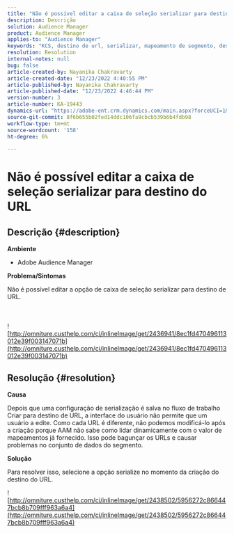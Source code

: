 ```yaml
---
title: "Não é possível editar a caixa de seleção serializar para destino de URL"
description: Descrição
solution: Audience Manager
product: Audience Manager
applies-to: "Audience Manager"
keywords: "KCS, destino de url, serializar, mapeamento de segmento, destino, "
resolution: Resolution
internal-notes: null
bug: false
article-created-by: Nayanika Chakravarty
article-created-date: "12/23/2022 4:40:55 PM"
article-published-by: Nayanika Chakravarty
article-published-date: "12/23/2022 4:46:44 PM"
version-number: 3
article-number: KA-19443
dynamics-url: "https://adobe-ent.crm.dynamics.com/main.aspx?forceUCI=1&pagetype=entityrecord&etn=knowledgearticle&id=d8bcf08b-e082-ed11-81ac-6045bd006079"
source-git-commit: 8f6b655b02fed14ddc106fa9cbcb539b6b4fdb98
workflow-type: tm+mt
source-wordcount: '158'
ht-degree: 6%

---
```


# Não é possível editar a caixa de seleção serializar para destino do URL

## Descrição {#description}


<b>Ambiente</b>

- Adobe Audience Manager

<b>Problema/Sintomas</b>

Não é possível editar a opção de caixa de seleção serializar para destino de URL.
<br><br> <br><br>![http://omniture.custhelp.com/ci/inlineImage/get/2436941/8ec1fd470496113012e39f003147071b](http://omniture.custhelp.com/ci/inlineImage/get/2436941/8ec1fd470496113012e39f003147071b)

## Resolução {#resolution}


<b>Causa</b>

Depois que uma configuração de serialização é salva no fluxo de trabalho Criar para destino de URL, a interface do usuário não permite que um usuário a edite. Como cada URL é diferente, não podemos modificá-lo após a criação porque AAM não sabe como lidar dinamicamente com o valor de mapeamentos já fornecido. Isso pode bagunçar os URLs e causar problemas no conjunto de dados do segmento.

<b>Solução</b>

Para resolver isso, selecione a opção serialize no momento da criação do destino do URL.

![http://omniture.custhelp.com/ci/inlineImage/get/2438502/5956272c866447bcb8b709fff963a6a4](http://omniture.custhelp.com/ci/inlineImage/get/2438502/5956272c866447bcb8b709fff963a6a4)


